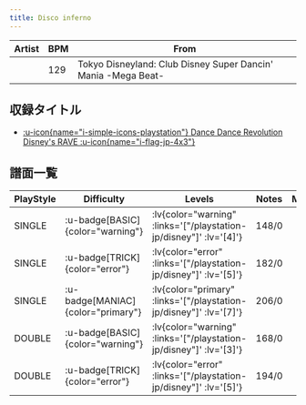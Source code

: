 ```yaml
---
title: Disco inferno
---
```


|Artist|BPM|From|
|------|---|----|
||129|Tokyo Disneyland: Club Disney Super Dancin' Mania -Mega Beat-|

## 収録タイトル

- [ :u-icon{name="i-simple-icons-playstation"} Dance Dance Revolution Disney's RAVE :u-icon{name="i-flag-jp-4x3"} ](/playstation-jp/disney)

## 譜面一覧

|PlayStyle|Difficulty|Levels|Notes|Movie|
|---------|----------|------|-----|-----|
|SINGLE| :u-badge[BASIC]{color="warning"} | :lv{color="warning" :links='["/playstation-jp/disney"]' :lv='[4]'} |148/0||
|SINGLE| :u-badge[TRICK]{color="error"} | :lv{color="error" :links='["/playstation-jp/disney"]' :lv='[5]'} |182/0||
|SINGLE| :u-badge[MANIAC]{color="primary"} | :lv{color="primary" :links='["/playstation-jp/disney"]' :lv='[7]'} |206/0||
|DOUBLE| :u-badge[BASIC]{color="warning"} | :lv{color="warning" :links='["/playstation-jp/disney"]' :lv='[3]'} |168/0||
|DOUBLE| :u-badge[TRICK]{color="error"} | :lv{color="error" :links='["/playstation-jp/disney"]' :lv='[5]'} |194/0||
